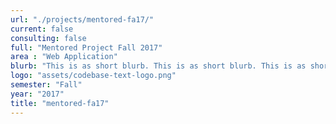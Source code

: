 ```yaml
---
url: "./projects/mentored-fa17/"
current: false
consulting: false
full: "Mentored Project Fall 2017"
area : "Web Application"
blurb: "This is as short blurb. This is as short blurb. This is as short blurb. This is as short blurb. This is as short blurb"
logo: "assets/codebase-text-logo.png"
semester: "Fall"
year: "2017"
title: "mentored-fa17"
---
```

